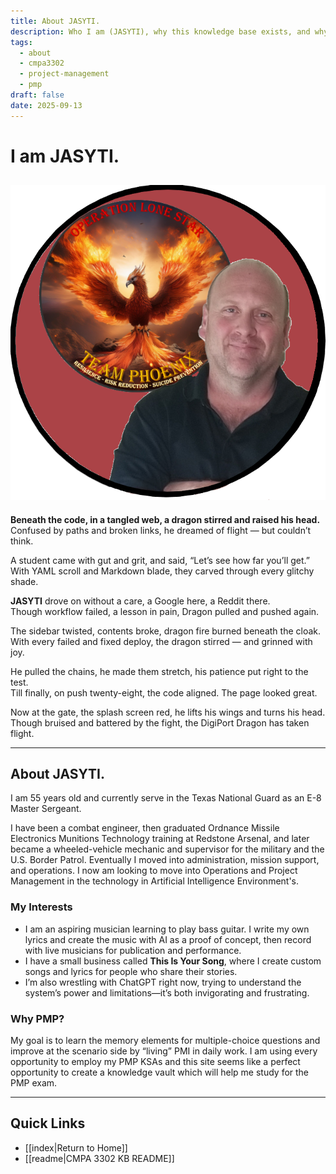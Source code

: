 ```yaml
---
title: About JASYTI.
description: Who I am (JASYTI), why this knowledge base exists, and why I chose PMP as my single topic for CMPA 3302.
tags:
  - about
  - cmpa3302
  - project-management
  - pmp
draft: false
date: 2025-09-13
---
```

#  I am JASYTI.
![Image of the Author-JASSETY](images/jasyti.png)
---
**Beneath the code, in a tangled web, a dragon stirred and raised his head.**  
Confused by paths and broken links, he dreamed of flight — but couldn’t think.

A student came with gut and grit, and said, “Let’s see how far you’ll get.”  
With YAML scroll and Markdown blade, they carved through every glitchy shade.

**JASYTI** drove on without a care, a Google here, a Reddit there.  
Though workflow failed, a lesson in pain, Dragon pulled and pushed again.

The sidebar twisted, contents broke, dragon fire burned beneath the cloak.  
With every failed and fixed deploy, the dragon stirred — and grinned with joy.

He pulled the chains, he made them stretch, his patience put right to the test.  
Till finally, on push twenty-eight, the code aligned. The page looked great.

Now at the gate, the splash screen red, he lifts his wings and turns his head.  
Though bruised and battered by the fight, the DigiPort Dragon has taken flight.

---
## About JASYTI. 
I am 55 years old and currently serve in the Texas National Guard as an E-8 Master Sergeant. 

I have been a combat engineer, then graduated Ordnance Missile Electronics Munitions Technology training at Redstone Arsenal, and later became a wheeled-vehicle mechanic and supervisor for the military and the U.S. Border Patrol. Eventually I moved into administration, mission support, and operations. I now am looking to move into Operations and Project Management in the technology in Artificial Intelligence Environment's.

### My Interests
- I am an aspiring musician learning to play bass guitar. I write my own lyrics and create the music with AI as a proof of concept, then record with live musicians for publication and performance. 
- I have a small business called **This Is Your Song**, where I create custom songs and lyrics for people who share their stories. 
- I’m also wrestling with ChatGPT right now, trying to understand the system’s power and limitations—it’s both invigorating and frustrating.

###  Why PMP? 
My goal is to learn the memory elements for multiple-choice questions and improve at the scenario side by “living” PMI in daily work.  I am using every opportunity to employ my PMP KSAs and this site seems like a perfect opportunity to create a knowledge vault which will help me study for the PMP exam.

---
## Quick Links
- [[index|Return to Home]]
- [[readme|CMPA 3302 KB README]]
